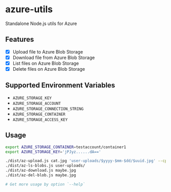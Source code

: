 # azure-utils

Standalone Node.js utils for Azure

## Features

- [x] Upload file to Azure Blob Storage
- [x] Download file from Azure Blob Storage
- [x] List files on Azure Blob Storage
- [x] Delete files on Azure Blob Storage

## Supported Environment Variables

- `AZURE_STORAGE_KEY`
- `AZURE_STORAGE_ACCOUNT`
- `AZURE_STORAGE_CONNECTION_STRING`
- `AZURE_STORAGE_CONTAINER`
- `AZURE_STORAGE_ACCESS_KEY`

## Usage

``` bash
export AZURE_STORAGE_CONTAINER=testaccount/container1
export AZURE_STORAGE_KEY='jPJyz......dA=='

./dist/az-upload.js cat.jpg 'user-uploads/$yyyy-$mm-$dd/$uuid.jpg' --cp 'user-uploads/by-uid/10/cat.jpg' --cp 'maybe.jpg'
./dist/az-ls-blobs.js user-uploads/
./dist/az-download.js maybe.jpg
./dist/az-del-blob.js maybe.jpg

# Get more usage by option `--help`
```

